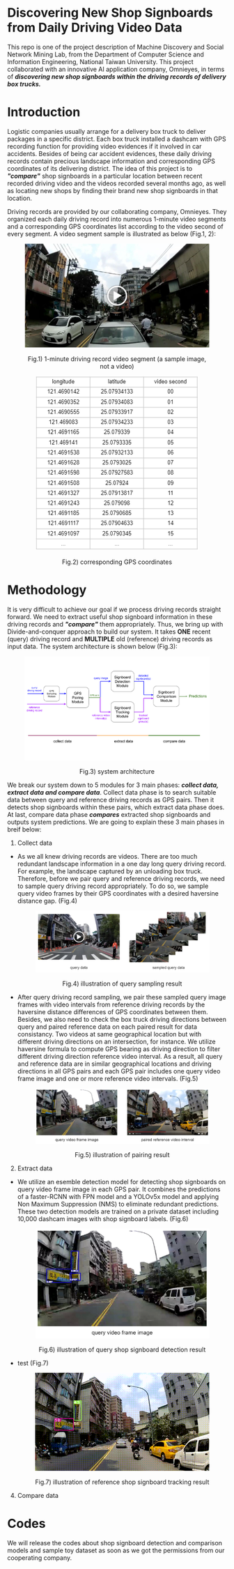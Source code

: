 # Discovering New Shop Signboards from Daily Driving Video Data
This repo is one of the project description of Machine Discovery and Social Network Mining Lab, from the Department of Computer Science and Information Engineering, National Taiwan University. This project collaborated with an innovative AI application company, Omnieyes, in terms of ***discovering new shop signboards within the driving records of delivery box trucks.***

# Introduction
Logistic companies usually arrange for a delivery box truck to deliver packages in a specific district. Each box truck installed a dashcam with GPS recording function for providing video evidences if it involved in car accidents. Besides of being car accident evidences, these daily driving records contain precious landscape information and corresponding GPS coordinates of its delivering district. The idea of this project is to ***"compare"*** shop signboards in a particular location between recent recorded driving video and the videos recorded several months ago, as well as locating new shops by finding their brand new shop signboards in that location. 

Driving records are provided by our collaborating company, Omnieyes. They organized each daily driving record into numerous 1-minute video segments and a corresponding GPS coordinates list according to the video second of every segment. A video segment sample is illustrated as below (Fig.1, 2):

<figure>
    <p align="center"><img src="/imgs/driving_record_sample.PNG" alt="Video segment sample">  
    <p align="center">Fig.1) 1-minute driving record video segment (a sample image, not a video)
    <p align="center"><img src="/imgs/gps_record_sample.PNG" alt="GPS record sample">  
    <p align="center">Fig.2) corresponding GPS coordinates 
</figure>


# Methodology
It is very difficult to achieve our goal if we process driving records straight forward. We need to extract useful shop signboard information in these driving records and ***"compare"*** them appropriately. Thus, we bring up with Divide-and-conquer approach to build our system. It takes **ONE** recent (query) driving record and **MULTIPLE** old (reference) driving records as input data. The system architecture is shown below (Fig.3):
<figure>
    <p align="center"><img src="/imgs/system_architecture.PNG" alt="System architecture">  
    <p align="center">Fig.3) system architecture
</figure>


We break our system down to 5 modules for 3 main phases: ***collect data, extract data and compare data***. Collect data phase is to search suitable data between query and reference driving records as GPS pairs. Then it detects shop signboards within these pairs, which extract data phase does. At last, compare data phase  ***compares*** extracted shop signboards and outputs system predictions. We are going to explain these 3 main phases in breif below:
1. Collect data
 - As we all knew driving records are videos. There are too much redundant landscape information in a one day long query driving record. For example, the landscape captured by an unloading box truck. Therefore, before we pair query and reference driving records, we need to sample query driving record appropriately. To do so, we sample query video frames by their GPS coordinates with a desired haversine distance gap. (Fig.4) <figure><p align="center"><img src="/imgs/query_sampling.PNG" alt="Query sampling"><p align="center">Fig.4) illustration of query sampling result</figure>
 - After query driving record sampling, we pair these sampled query image frames with video intervals from reference driving records by the haversine distance differences of  GPS coordinates between them. Besides, we also need to check the box truck driving directions between query and paired reference data on each paired result for data consistancy. Two videos at same geographical location but with different driving directions on an intersection, for instance. We utilize haversine formula to compute GPS bearing as driving direction to filter different driving direction reference video interval. As a result, all query and reference data are in similar geographical locations and driving directions in all GPS pairs and each GPS pair includes one query video frame image and one or more reference video intervals. (Fig.5) <figure><p align="center"><img src="/imgs/gps_pairing.PNG" alt="GPS pairing"><p align="center">Fig.5) illustration of pairing result</figure>

2. Extract data
 - We utilize an esemble detection model for detecting shop signboards on query video frame image in each GPS pair. It combines the predictions of a faster-RCNN with FPN model and a YOLOv5x model and applying Non Maximum Suppression (NMS) to eliminate redundant predictions. These two detection models are trained on a private dataset including 10,000 dashcam images with shop signboard labels. (Fig.6) <figure><p align="center"><img src="/imgs/detection_res.PNG" alt="Detection result"><p align="center">Fig.6) illustration of query shop signboard detection result</figure>
 - test  (Fig.7) <figure><p align="center"><img src="/imgs/tracking_res.gif" alt="Tracking result"><p align="center">Fig.7) illustration of reference shop signboard tracking result</figure>

4. Compare data

# Codes
We will release the codes about shop signboard detection and comparison models and sample toy dataset as soon as we got the permissions from our cooperating company.
